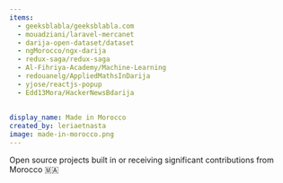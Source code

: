 ```yaml
---
items:
  - geeksblabla/geeksblabla.com
  - mouadziani/laravel-mercanet
  - darija-open-dataset/dataset
  - ngMorocco/ngx-darija
  - redux-saga/redux-saga
  - Al-Fihriya-Academy/Machine-Learning
  - redouanelg/AppliedMathsInDarija
  - yjose/reactjs-popup
  - Edd13Mora/HackerNewsBdarija
  
  
display_name: Made in Morocco
created_by: leriaetnasta
image: made-in-morocco.png
---
```

Open source projects built in or receiving significant contributions from Morocco :morocco:
